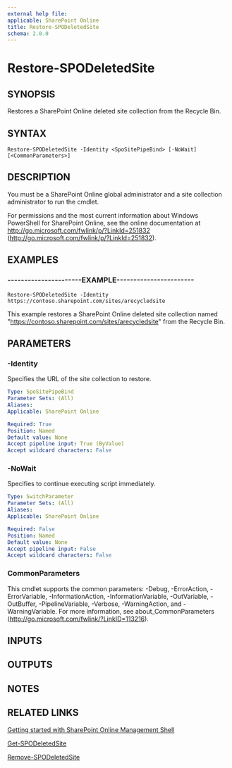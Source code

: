 ```yaml
---
external help file: 
applicable: SharePoint Online
title: Restore-SPODeletedSite
schema: 2.0.0
---
```


# Restore-SPODeletedSite

## SYNOPSIS
Restores a SharePoint Online deleted site collection from the Recycle Bin.


## SYNTAX

```
Restore-SPODeletedSite -Identity <SpoSitePipeBind> [-NoWait] [<CommonParameters>]
```

## DESCRIPTION
You must be a SharePoint Online global administrator and a site collection administrator to run the cmdlet.

For permissions and the most current information about Windows PowerShell for SharePoint Online, see the online documentation at http://go.microsoft.com/fwlink/p/?LinkId=251832 (http://go.microsoft.com/fwlink/p/?LinkId=251832).


## EXAMPLES

### ----------------------EXAMPLE-----------------------
```
Restore-SPODeletedSite -Identity https://contoso.sharepoint.com/sites/arecycledsite
```
This example restores a SharePoint Online deleted site collection named "https://contoso.sharepoint.com/sites/arecycledsite" from the Recycle Bin.


## PARAMETERS

### -Identity
Specifies the URL of the site collection to restore.


```yaml
Type: SpoSitePipeBind
Parameter Sets: (All)
Aliases: 
Applicable: SharePoint Online

Required: True
Position: Named
Default value: None
Accept pipeline input: True (ByValue)
Accept wildcard characters: False
```

### -NoWait
Specifies to continue executing script immediately.


```yaml
Type: SwitchParameter
Parameter Sets: (All)
Aliases: 
Applicable: SharePoint Online

Required: False
Position: Named
Default value: None
Accept pipeline input: False
Accept wildcard characters: False
```

### CommonParameters
This cmdlet supports the common parameters: -Debug, -ErrorAction, -ErrorVariable, -InformationAction, -InformationVariable, -OutVariable, -OutBuffer, -PipelineVariable, -Verbose, -WarningAction, and -WarningVariable. For more information, see about_CommonParameters (http://go.microsoft.com/fwlink/?LinkID=113216).

## INPUTS

## OUTPUTS

## NOTES

## RELATED LINKS

[Getting started with SharePoint Online Management Shell](https://docs.microsoft.com/en-us/powershell/sharepoint/sharepoint-online/connect-sharepoint-online?view=sharepoint-ps)

[Get-SPODeletedSite](Get-SPODeletedSite.md)

[Remove-SPODeletedSite](Remove-SPODeletedSite.md)
